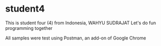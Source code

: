 # student4

This is student four (4) from Indonesia,
	WAHYU SUDRAJAT
Let's do fun programming together


All samples were test using Postman, an add-on of Google Chrome